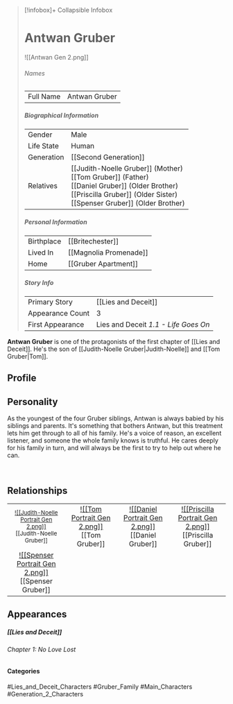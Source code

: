 > [!infobox]+ Collapsible Infobox
> # Antwan Gruber
> ![[Antwan Gen 2.png]] 
> ###### Names 
> |  |  | 
> | ---- | ---- | 
> | Full Name | Antwan Gruber | 
>
> ##### Biographical Information
> |  |  | 
> | ---- | ---- | 
> | Gender | Male | 
> | Life State | Human |
> | Generation | [[Second Generation]] |
> | Relatives | [[Judith-Noelle Gruber]] (Mother)<br>[[Tom Gruber]] (Father)<br>[[Daniel Gruber]] (Older Brother)<br>[[Priscilla Gruber]] (Older Sister)<br>[[Spenser Gruber]] (Older Brother)
> 
> ##### Personal Information
> |  |  | 
> | ---- | ---- | 
> | Birthplace |[[Britechester]]| 
> | Lived In |[[Magnolia Promenade]]| 
> | Home |[[Gruber Apartment]]| 
> 
> ##### Story Info
> |  |  | 
> | ---- | ---- | 
> | Primary Story | [[Lies and Deceit]] | 
> | Appearance Count | 3 | 
> | First Appearance | Lies and Deceit *1.1 - Life Goes On*

**Antwan Gruber** is one of the protagonists of the first chapter of [[Lies and Deceit]]. He's the son of [[Judith-Noelle Gruber|Judith-Noelle]] and [[Tom Gruber|Tom]].

## Profile

## Personality
As the youngest of the four Gruber siblings, Antwan is always babied by his siblings and parents. It's something that bothers Antwan, but this treatment lets him get through to all of his family. He's a voice of reason, an excellent listener, and someone the whole family knows is truthful. He cares deeply for his family in turn, and will always be the first to try to help out where he can.

<br style="clear:both; margin: 0; padding: 0" />

## Relationships
| | | | | 
| ------------------------------------------------------------- | -------------------------------------------- | ------------------------------------------ | --------------------------------------------- |
| <center><font size=2.5>[![[Judith-Noelle Portrait Gen 2.png]]](<Judith-Noelle Gruber>)<br>[[Judith-Noelle Gruber]]|<center>[![[Tom Portrait Gen 2.png]]](<Tom Gruber>)<br>[[Tom Gruber]]| <center>[![[Daniel Portrait Gen 2.png]]](<Daniel Gruber>)<br>[[Daniel Gruber]]| <center>[![[Priscilla Portrait Gen 2.png]]](<Priscilla Gruber>)<br>[[Priscilla Gruber]]|
| <center>[![[Spenser Portrait Gen 2.png]]](<Spenser Gruber>)<br>[[Spenser Gruber]]|

## Appearances
##### [[Lies and Deceit]]
###### Chapter 1: No Love Lost

#### Categories
#Lies_and_Deceit_Characters #Gruber_Family #Main_Characters #Generation_2_Characters